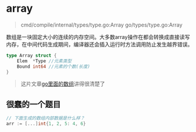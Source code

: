 # array
> cmd/compile/internal/types/type.go:Array
> go/types/type.go:Array

数组是一块固定大小的连续的内存空间。大多数array操作在都会转换成直接读写内存，在中间代码生成期间，编译器还会插入运行时方法调用防止发生越界错误。
```go
type Array struct {
	Elem  *Type //元素类型
	Bound int64 //元素的个数(长度)
}
```

> 这片文章[go里面的数组](https://draveness.me/golang/docs/part2-foundation/ch03-datastructure/golang-array/)讲得很清楚了

## 很蠢的一个题目
```go
// 下面生成的数组内部数据是什么样？
arr := [...]int{1, 2, 5: 4, 6}
```

